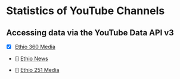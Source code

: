 # Statistics of YouTube Channels

## Accessing data via the YouTube Data API v3

-   [x] [Ethio 360 Media](https://youtube.com/channel/UCvr6jA3WYOhXFUD2LKpqhQw)

-   [] [Ethio News](https://www.youtube.com/channel/UCelbYFUaQW3eb9sg3004ZGw)

-   [] [Ethio 251 Media](https://www.youtube.com/channel/UCUOJQ0kAEqms79eY37hH-Jg)
